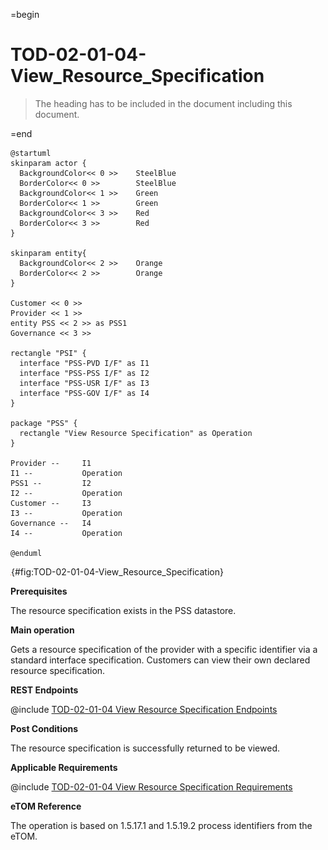 =begin

# TOD-02-01-04-View_Resource_Specification

> The heading has to be included in the document including this document.

=end

```plantuml
@startuml
skinparam actor {
  BackgroundColor<< 0 >> 	SteelBlue
  BorderColor<< 0 >> 		SteelBlue
  BackgroundColor<< 1 >> 	Green
  BorderColor<< 1 >> 		Green
  BackgroundColor<< 3 >> 	Red
  BorderColor<< 3 >> 		Red
}

skinparam entity{
  BackgroundColor<< 2 >> 	Orange
  BorderColor<< 2 >> 		Orange
}

Customer << 0 >>
Provider << 1 >>
entity PSS << 2 >> as PSS1
Governance << 3 >>

rectangle "PSI" {
  interface "PSS-PVD I/F" as I1
  interface "PSS-PSS I/F" as I2
  interface "PSS-USR I/F" as I3
  interface "PSS-GOV I/F" as I4
}

package "PSS" {
  rectangle "View Resource Specification" as Operation
}

Provider --	    I1
I1 --           Operation
PSS1 --         I2
I2 --           Operation
Customer --     I3
I3 --           Operation
Governance --   I4
I4 --           Operation

@enduml

```

![TOD-02-01-04: View Resource Specification](../../common/pixel.png){#fig:TOD-02-01-04-View_Resource_Specification}

**Prerequisites**

The resource specification exists in the PSS datastore.

**Main operation**

Gets a resource specification of the provider with a specific identifier via a standard interface specification.
Customers can view their own declared resource specification.

**REST Endpoints**

@include [TOD-02-01-04 View Resource Specification Endpoints](endpoints/TOD-02-01-04-View_Resource_Specification-endpoints.md)

**Post Conditions**

The resource specification is successfully returned to be viewed.

**Applicable Requirements**

@include [TOD-02-01-04 View Resource Specification Requirements](requirements/TOD-02-01-04-View_Resource_Specification-requirements.md)

**eTOM Reference**

The operation is based on 1.5.17.1 and 1.5.19.2 process identifiers from the eTOM.
